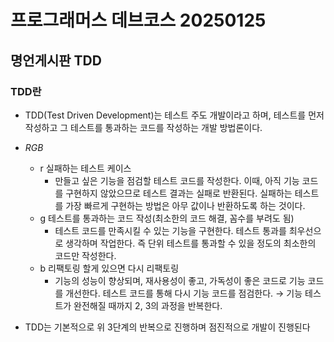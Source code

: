 # 프로그래머스 데브코스 20250125
## 명언게시판 TDD
### TDD란
- TDD(Test Driven Development)는 테스트 주도 개발이라고 하며, 테스트를 먼저 작성하고 그 테스트를 통과하는 코드를 작성하는 개발 방법론이다.

- *RGB*
  - r 실패하는 테스트 케이스
    - 만들고 싶은 기능을 점검할 테스트 코드를 작성한다. 이때, 아직 기능 코드를 구현하지 않았으므로 테스트 결과는 실패로 반환된다. 실패하는 테스트를 가장 빠르게 구현하는 방법은 아무 값이나 반환하도록 하는 것이다.
  - g 테스트를 통과하는 코드 작성(최소한의 코드 해결, 꼼수를 부려도 됨)
    - 테스트 코드를 만족시킬 수 있는 기능을 구현한다. 테스트 통과를 최우선으로 생각하며 작업한다. 즉 단위 테스트를 통과할 수 있을 정도의 최소한의 코드만 작성한다.
  - b 리팩토링 할게 있으면 다시 리팩토링
    - 기능의 성능이 향상되며, 재사용성이 좋고, 가독성이 좋은 코드로 기능 코드를 개선한다. 테스트 코드를 통해 다시 기능 코드를 점검한다. → 기능 테스트가 완전해질 때까지 2, 3의 과정을 반복한다.
  
- TDD는 기본적으로 위 3단계의 반복으로 진행하며 점진적으로 개발이 진행된다